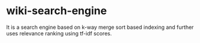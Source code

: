 # wiki-search-engine
It is a search engine based on k-way merge sort based indexing and further uses relevance ranking using tf-idf scores.

